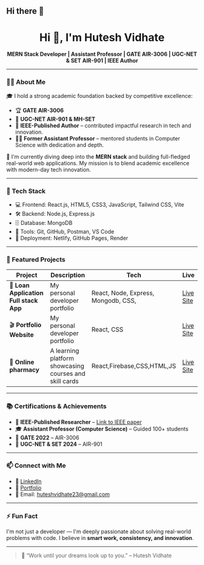 ## Hi there 👋

<h1 align="center">Hi 👋, I'm Hutesh Vidhate</h1>

<p align="center">
  <strong>MERN Stack Developer | Assistant Professor | GATE AIR-3006 | UGC-NET & SET AIR-901 | IEEE Author</strong>
</p>

---

### 🧑‍💻 About Me

🎓 I hold a strong academic foundation backed by competitive excellence:

- 🏆 **GATE AIR-3006**
- 🏅 **UGC-NET AIR-901 & MH-SET**
- 📃 **IEEE-Published Author** – contributed impactful research in tech and innovation.
- 👨‍🏫 **Former Assistant Professor** – mentored students in Computer Science with dedication and depth.

🚀 I'm currently diving deep into the **MERN stack** and building full-fledged real-world web applications. My mission is to blend academic excellence with modern-day tech innovation.

---

### 🧠 Tech Stack

- 💻 Frontend: React.js, HTML5, CSS3, JavaScript, Tailwind CSS, Vite
- 🛠 Backend: Node.js, Express.js
- 🗄 Database: MongoDB
- 🧪 Tools: Git, GitHub, Postman, VS Code
- 🔧 Deployment: Netlify, GitHub Pages, Render

---

### 🌟 Featured Projects

| Project                                | Description                                            | Tech                                | Live                                                       |
| -------------------------------------- | ------------------------------------------------------ | ----------------------------------- | ---------------------------------------------------------- |
| 💼 **Loan Application Full stack App** | My personal developer portfolio                        | React, Node, Express, Mongodb, CSS, | [Live Site](https://loanhutesh.netlify.app/)               |
| 🎬 **Portfolio Website**               | My personal developer portfolio                        | React, CSS                          | [Live Site](https://havidhate.github.io/Portfolio/)        |
| 📘 **Online pharmacy**                 | A learning platform showcasing courses and skill cards | React,Firebase,CSS,HTML,JS          | [Live Site](https://splendorous-horse-d197b5.netlify.app/) |

---

### 📚 Certifications & Achievements

- 🧾 **IEEE-Published Researcher** – [Link to IEEE paper](https://ieeexplore.ieee.org/document/10726129?signout=success/)
- 🎓 **Assistant Professor (Computer Science)** – Guided 100+ students
- 🔢 **GATE 2022** – AIR-3006
- 🧠 **UGC-NET & SET 2024** – AIR-901

---

### 📫 Connect with Me

- 🔗 [LinkedIn](https://www.linkedin.com/in/huteshvidhate)
- 💼 [Portfolio](https://havidhate.github.io/Portfolio)
- 📧 Email: huteshvidhate23@gmail.com

---

### ⚡ Fun Fact

I'm not just a developer — I'm deeply passionate about solving real-world problems with code. I believe in **smart work, consistency, and innovation**.

---

> 💬 “Work until your dreams look up to you.” – Hutesh Vidhate
